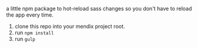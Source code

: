 a little npm package to hot-reload sass changes so you don't have to reload the app every time.

1. clone this repo into your mendix project root. 
2. run `npm install`
3. run `gulp`
